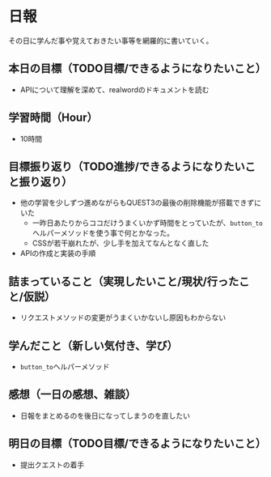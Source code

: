 # 日報
その日に学んだ事や覚えておきたい事等を網羅的に書いていく。
## 本日の目標（TODO目標/できるようになりたいこと）
- APIについて理解を深めて、realwordのドキュメントを読む
## 学習時間（Hour）
- 10時間
## 目標振り返り（TODO進捗/できるようになりたいこと振り返り）
- 他の学習を少しずつ進めながらもQUEST3の最後の削除機能が搭載できずにいた
  - 一昨日あたりからココだけうまくいかず時間をとっていたが、`button_to`ヘルパーメソッドを使う事で何とかなった。
  - CSSが若干崩れたが、少し手を加えてなんとなく直した
- APIの作成と実装の手順
## 詰まっていること（実現したいこと/現状/行ったこと/仮説）
- リクエストメソッドの変更がうまくいかないし原因もわからない
## 学んだこと（新しい気付き、学び）
- `button_to`ヘルパーメソッド
## 感想（一日の感想、雑談）
- 日報をまとめるのを後日になってしまうのを直したい
## 明日の目標（TODO目標/できるようになりたいこと）
- 提出クエストの着手